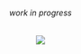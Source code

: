<h6 align="center">  

work in progress

<h6 align="center">  
<img src="https://cdn.discordapp.com/attachments/1073026964409041017/1246435410264064000/IMG_1034.jpg?ex=665c60ef&is=665b0f6f&hm=c69f49169a9fabf0b74b4e9e35a231c6cc8cf1b2b44be58dc99d68fc8e9edb77&"/>



